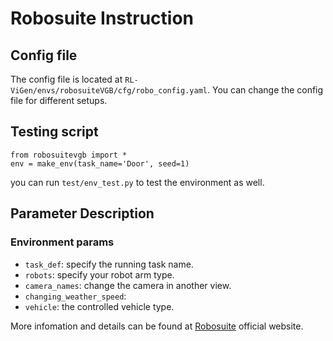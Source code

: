 # Robosuite Instruction

## Config file
The config file is located at `RL-ViGen/envs/robosuiteVGB/cfg/robo_config.yaml`. You can change the config file for different setups.



## Testing script
```
from robosuitevgb import *
env = make_env(task_name='Door', seed=1)
```
you can run `test/env_test.py` to test the environment as well. 

## Parameter Description


### Environment params
- `task_def`: specify the running task name.
- `robots`:  specify your robot arm type.
- `camera_names`: change the camera in another view. 
- `changing_weather_speed`: 
- `vehicle`: the controlled vehicle type.



More infomation and details can be found at [Robosuite](https://robosuite.ai/docs/) official website.




